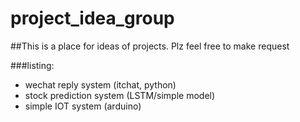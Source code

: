 # project_idea_group

##This is a place for ideas of projects. Plz feel free to make request


###listing:
- wechat reply system (itchat, python)
- stock prediction system (LSTM/simple model)
- simple IOT system (arduino)
